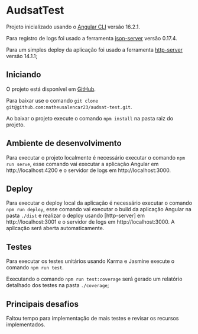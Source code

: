 # AudsatTest

Projeto inicializado usando o [Angular CLI](https://github.com/angular/angular-cli) versão 16.2.1.

Para registro de logs foi usado a ferramenta [json-server](https://www.npmjs.com/package/json-server/v/0.17.4) versão 0.17.4.

Para um simples deploy da aplicação foi usado a ferramenta [http-server](https://www.npmjs.com/package/http-server/v/14.1.1) versão 14.1.1;

## Iniciando

O projeto está disponível em [GitHub](https://github.com/matheusalencar23/audsat-test).

Para baixar use o comando `git clone git@github.com:matheusalencar23/audsat-test.git`.

Ao baixar o projeto execute o comando `npm install` na pasta raiz do projeto.

## Ambiente de desenvolvimento

Para executar o projeto localmente é necessário executar o comando `npm run serve`, esse comando vai executar a aplicação Angular em http://localhost:4200 e o servidor de logs em http://localhost:3000.

## Deploy

Para executar o deploy local da aplicação é necessário executar o comando `npm run deploy`, esse comando vai executar o build da aplicação Angular na pasta `./dist` e realizar o deploy usando [http-server] em http://localhost:3001 e o servidor de logs em http://localhost:3000. A aplicação será aberta automaticamente.

## Testes

Para executar os testes unitários usando Karma e Jasmine execute o comando `npm run test`.

Executando o comando `npm run test:coverage` será gerado um relatório detalhado dos testes na pasta `./coverage`;

## Principais desafios

Faltou tempo para implementação de mais testes e revisar os recursos implementados.
